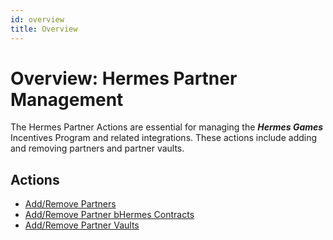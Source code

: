 ```yaml
---
id: overview
title: Overview
---
```


# Overview: Hermes Partner Management

The Hermes Partner Actions are essential for managing the ***Hermes Games*** Incentives Program and related integrations. These actions include adding and removing partners and partner vaults.

## Actions

- [Add/Remove Partners][manage-partners]
- [Add/Remove Partner bHermes Contracts][manage-bhermes-contracts]
- [Add/Remove Partner Vaults][manage-partner-vaults]

[manage-partners]: ./procedures/manage-partners
[manage-bhermes-contracts]: ./procedures/manage-bhermes-contracts
[manage-partner-vaults]: ./procedures/manage-partner-vaults
